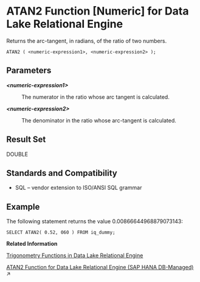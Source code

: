 <!-- loioa5356c1b84f210159f68d03274510fe6 -->

# ATAN2 Function \[Numeric\] for Data Lake Relational Engine

Returns the arc-tangent, in radians, of the ratio of two numbers.



```
ATAN2 ( <numeric-expression1>, <numeric-expression2> );
```



<a name="loioa5356c1b84f210159f68d03274510fe6__ATAN2_parm1"/>

## Parameters


<dl>
<dt><b>

*<numeric-expression1\>*

</b></dt>
<dd>

The numerator in the ratio whose arc tangent is calculated.



</dd><dt><b>

*<numeric-expression2\>*

</b></dt>
<dd>

The denominator in the ratio whose arc-tangent is calculated.



</dd>
</dl>



<a name="loioa5356c1b84f210159f68d03274510fe6__ATAN2_returns1"/>

## Result Set

DOUBLE



<a name="loioa5356c1b84f210159f68d03274510fe6__ATAN2_standards1"/>

## Standards and Compatibility

-   SQL – vendor extension to ISO/ANSI SQL grammar



<a name="loioa5356c1b84f210159f68d03274510fe6__ATAN2_example1"/>

## Example

The following statement returns the value 0.00866644968879073143:

```
SELECT ATAN2( 0.52, 060 ) FROM iq_dummy;
```

**Related Information**  


[Trigonometry Functions in Data Lake Relational Engine](trigonometry-functions-in-data-lake-relational-engine-caafd14.md "Some numeric functions return trigonometric information.")

[ATAN2 Function for Data Lake Relational Engine (SAP HANA DB-Managed)](https://help.sap.com/viewer/a898e08b84f21015969fa437e89860c8/2023_4_QRC/en-US/8081001d5f8e4323a5f13cc57fb91cf1.html "Returns the arc-tangent, in radians, of the ratio of two numbers.") :arrow_upper_right:

